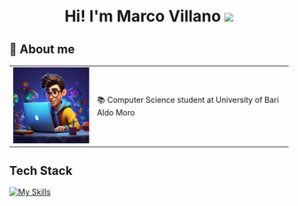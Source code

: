 <h1 align="center"> Hi! I'm Marco Villano <img src="https://media.giphy.com/media/hvRJCLFzcasrR4ia7z/giphy.gif" width="35"></h1>

<h2>👤 About me </h2>
<table border="0">
<td width="30%">
      <img src="2150797574-1-960x960.jpg" style="max-width: 256px; width: 100%; height: auto;">
    </td>
    <td width="70%">
      📚 Computer Science student at University of Bari Aldo Moro <br>
  </tr>
</table>

## Tech Stack
[![My Skills](https://skillicons.dev/icons?i=html,css,c,cpp,debian,eclipse,github,java,kali,linux,py,powershell,pycharm,vscode)](https://skillicons.dev)
